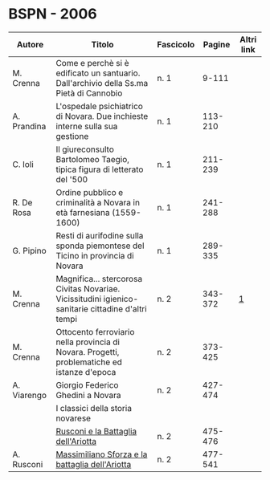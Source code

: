 # BSPN - 2006

| Autore      | Titolo                                                                                             | Fascicolo | Pagine  | Altri link                                             |
|-------------|----------------------------------------------------------------------------------------------------|-----------|---------|--------------------------------------------------------|
| M. Crenna   | Come e perchè si è edificato un santuario. Dall'archivio della Ss.ma Pietà di Cannobio             | n. 1      | 9-111   |                                                        |
| A. Prandina | L'ospedale psichiatrico di Novara. Due inchieste interne sulla sua gestione                        | n. 1      | 113-210 |                                                        |
| C. Ioli     | Il giureconsulto Bartolomeo Taegio, tipica figura di letterato del '500                            | n. 1      | 211-239 |                                                        |
| R. De Rosa  | Ordine pubblico e criminalità a Novara in età farnesiana (1559-1600)                               | n. 1      | 241-288 |                                                        |
| G. Pipino   | Resti di aurifodine sulla sponda piemontese del Ticino in provincia di Novara                      | n. 1      | 289-335 |                                                        |
| M. Crenna   | Magnifica... stercorosa Civitas Novariae. Vicissitudini igienico-sanitarie cittadine d'altri tempi | n. 2      | 343-372 | [1](https://en.calameo.com/read/004733128ffcff3cf84e3) |
| M. Crenna   | Ottocento ferroviario nella provincia di Novara. Progetti, problematiche ed istanze d'epoca        | n. 2      | 373-425 |                                                        |
| A. Viarengo | Giorgio Federico Ghedini a Novara                                                                  | n. 2      | 427-474 |                                                        |
|             | I classici della storia novarese                                                                   |           |         |                                                        |
|             | [Rusconi e la Battaglia dell'Ariotta](http://www.ssno.it/NDSNo/ndsn_Ariotta.html)                  | n. 2      | 475-476 |                                                        |
| A. Rusconi  | [Massimiliano Sforza e la battaglia dell'Ariotta](http://www.ssno.it/2006_Rusconi_Ariotta.pdf)     | n. 2      | 477-541 |                                                        |

